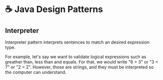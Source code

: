 # ☕ Java Design Patterns

## Interpreter

Interpreter pattern interprets sentences to match an desired expression type.

For example, let's say we want to validate logical expressions such as greather than, less than and equals. For that, we would write "6 > 3" or "3 < 7" or "2 = 2". However, those are strings, and they must be interpreted so the computer can understand.